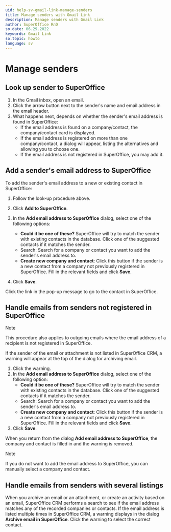 ```yaml
---
uid: help-sv-gmail-link-manage-senders
title: Manage senders with Gmail Link
description: Manage senders with Gmail Link
author: SuperOffice RnD
so.date: 06.29.2022
keywords: Gmail Link
so.topic: howto
language: sv
---
```


# Manage senders

## Look up sender to SuperOffice

1. In the Gmail inbox, open an email.
2. Click the arrow button next to the sender's name and email address in the email header.
3. What happens next, depends on whether the sender's email address is found in SuperOffice:
    * If the email address is found on a company/contact, the company/contact card is displayed.
    * If the email address is registered on more than one company/contact, a dialog will appear, listing the alternatives and allowing you to choose one.
    * If the email address is not registered in SuperOffice, you may add it.

## Add a sender's email address to SuperOffice

To add the sender's email address to a new or existing contact in SuperOffice:

1. Follow the look-up procedure above.

2. Click **Add to SuperOffice**.

3. In the **Add email address to SuperOffice** dialog, select one of the following options:

    * **Could it be one of these?** SuperOffice will try to match the sender with existing contacts in the database. Click one of the suggested contacts if it matches the sender.
    * Search: Search for a company or contact you want to add the sender's email address to.
    * **Create new company and contact**: Click this button if the sender is a new contact from a company not previously registered in SuperOffice. Fill in the relevant fields and click **Save**.

4. Click **Save**.

Click the link in the pop-up message to go to the contact in SuperOffice.

## Handle emails from senders not registered in SuperOffice

> [!NOTE]
> This procedure also applies to outgoing emails where the email address of a recipient is not registered in SuperOffice.

If the sender of the email or attachment is not listed in SuperOffice CRM, a warning will appear at the top of the dialog for archiving email.

1. Click the warning.
2. In the **Add email address to SuperOffice** dialog, select one of the following option:
    * **Could it be one of these?** SuperOffice will try to match the sender with existing contacts in the database. Click one of the suggested contacts if it matches the sender.
    * Search: Search for a company or contact you want to add the sender's email address to.
    * **Create new company and contact**: Click this button if the sender is a new contact from a company not previously registered in SuperOffice. Fill in the relevant fields and click **Save**.
3. Click **Save**.

When you return from the dialog **Add email address to SuperOffice**, the company and contact is filled in and the warning is removed.

> [!NOTE]
> If you do not want to add the email address to SuperOffice, you can manually select a company and contact.

## Handle emails from senders with several listings

When you archive an email or an attachment, or create an activity based on an email, SuperOffice CRM performs a search to see if the email address matches any of the recorded companies or contacts. If the email address is listed multiple times in SuperOffice CRM, a warning displays in the dialog **Archive email in SuperOffice**. Click the warning to select the correct contact.

